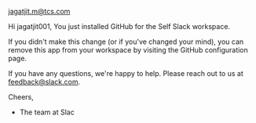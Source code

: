 jagatjit.m@tcs.com

Hi jagatjit001,
You just installed GitHub for the Self Slack workspace.

If you didn't make this change (or if you've changed your mind), you can remove this app from your workspace by visiting the GitHub configuration page.

If you have any questions, we're happy to help. Please reach out to us at feedback@slack.com.

Cheers,
- The team at Slac
